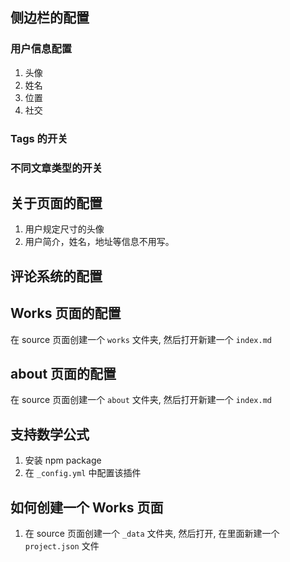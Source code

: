 [;]: ;

## 侧边栏的配置

### 用户信息配置

1. 头像
2. 姓名
3. 位置
4. 社交

### Tags 的开关

### 不同文章类型的开关

## 关于页面的配置

1. 用户规定尺寸的头像
2. 用户简介，姓名，地址等信息不用写。

## 评论系统的配置

## Works 页面的配置
在 source 页面创建一个 `works` 文件夹, 然后打开新建一个 `index.md`

## about 页面的配置
在 source 页面创建一个 `about` 文件夹, 然后打开新建一个 `index.md`

## 支持数学公式

1. 安装 npm package
2. 在 `_config.yml` 中配置该插件


## 如何创建一个 Works 页面

1. 在 source 页面创建一个 `_data` 文件夹, 然后打开, 在里面新建一个 `project.json` 文件